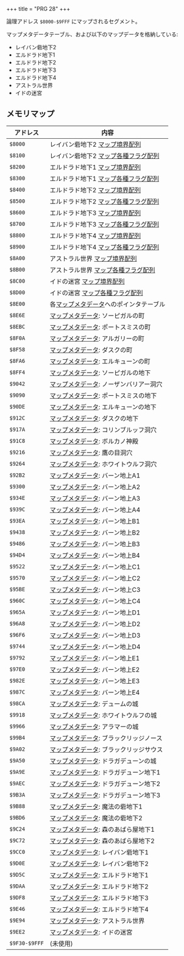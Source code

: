 +++
title = "PRG 28"
+++

論理アドレス `$8000-$9FFF` にマップされるセグメント。

マップメタデータテーブル、および以下のマップデータを格納している:

* レイバン砦地下2
* エルドラド地下1
* エルドラド地下2
* エルドラド地下3
* エルドラド地下4
* アストラル世界
* イドの迷宮

## メモリマップ

| アドレス | 内容 |
| -- | -- |
| `$8000` | レイバン砦地下2 [マップ境界配列](@/data-structure/place-boundarys/_index.md) |
| `$8100` | レイバン砦地下2 [マップ各種フラグ配列](@/data-structure/place-flags/_index.md) |
| `$8200` | エルドラド地下1 [マップ境界配列](@/data-structure/place-boundarys/_index.md) |
| `$8300` | エルドラド地下1 [マップ各種フラグ配列](@/data-structure/place-flags/_index.md) |
| `$8400` | エルドラド地下2 [マップ境界配列](@/data-structure/place-boundarys/_index.md) |
| `$8500` | エルドラド地下2 [マップ各種フラグ配列](@/data-structure/place-flags/_index.md) |
| `$8600` | エルドラド地下3 [マップ境界配列](@/data-structure/place-boundarys/_index.md) |
| `$8700` | エルドラド地下3 [マップ各種フラグ配列](@/data-structure/place-flags/_index.md) |
| `$8800` | エルドラド地下4 [マップ境界配列](@/data-structure/place-boundarys/_index.md) |
| `$8900` | エルドラド地下4 [マップ各種フラグ配列](@/data-structure/place-flags/_index.md) |
| `$8A00` | アストラル世界 [マップ境界配列](@/data-structure/place-boundarys/_index.md) |
| `$8B00` | アストラル世界 [マップ各種フラグ配列](@/data-structure/place-flags/_index.md) |
| `$8C00` | イドの迷宮 [マップ境界配列](@/data-structure/place-boundarys/_index.md) |
| `$8D00` | イドの迷宮 [マップ各種フラグ配列](@/data-structure/place-flags/_index.md) |
| `$8E00` | 各[マップメタデータ](@/data-structure/place-metadata/_index.md)へのポインタテーブル |
| `$8E6E` | [マップメタデータ](@/data-structure/place-metadata/_index.md): ソーピガルの町 |
| `$8EBC` | [マップメタデータ](@/data-structure/place-metadata/_index.md): ポートスミスの町 |
| `$8F0A` | [マップメタデータ](@/data-structure/place-metadata/_index.md): アルガリーの町 |
| `$8F58` | [マップメタデータ](@/data-structure/place-metadata/_index.md): ダスクの町 |
| `$8FA6` | [マップメタデータ](@/data-structure/place-metadata/_index.md): エルキューンの町 |
| `$8FF4` | [マップメタデータ](@/data-structure/place-metadata/_index.md): ソーピガルの地下 |
| `$9042` | [マップメタデータ](@/data-structure/place-metadata/_index.md): ノーザンバリアー洞穴 |
| `$9090` | [マップメタデータ](@/data-structure/place-metadata/_index.md): ポートスミスの地下 |
| `$90DE` | [マップメタデータ](@/data-structure/place-metadata/_index.md): エルキューンの地下 |
| `$912C` | [マップメタデータ](@/data-structure/place-metadata/_index.md): ダスクの地下 |
| `$917A` | [マップメタデータ](@/data-structure/place-metadata/_index.md): コリンブルッフ洞穴 |
| `$91C8` | [マップメタデータ](@/data-structure/place-metadata/_index.md): ボルカノ神殿 |
| `$9216` | [マップメタデータ](@/data-structure/place-metadata/_index.md): 鷹の目洞穴 |
| `$9264` | [マップメタデータ](@/data-structure/place-metadata/_index.md): ホワイトウルフ洞穴 |
| `$92B2` | [マップメタデータ](@/data-structure/place-metadata/_index.md): バーン地上A1 |
| `$9300` | [マップメタデータ](@/data-structure/place-metadata/_index.md): バーン地上A2 |
| `$934E` | [マップメタデータ](@/data-structure/place-metadata/_index.md): バーン地上A3 |
| `$939C` | [マップメタデータ](@/data-structure/place-metadata/_index.md): バーン地上A4 |
| `$93EA` | [マップメタデータ](@/data-structure/place-metadata/_index.md): バーン地上B1 |
| `$9438` | [マップメタデータ](@/data-structure/place-metadata/_index.md): バーン地上B2 |
| `$9486` | [マップメタデータ](@/data-structure/place-metadata/_index.md): バーン地上B3 |
| `$94D4` | [マップメタデータ](@/data-structure/place-metadata/_index.md): バーン地上B4 |
| `$9522` | [マップメタデータ](@/data-structure/place-metadata/_index.md): バーン地上C1 |
| `$9570` | [マップメタデータ](@/data-structure/place-metadata/_index.md): バーン地上C2 |
| `$95BE` | [マップメタデータ](@/data-structure/place-metadata/_index.md): バーン地上C3 |
| `$960C` | [マップメタデータ](@/data-structure/place-metadata/_index.md): バーン地上C4 |
| `$965A` | [マップメタデータ](@/data-structure/place-metadata/_index.md): バーン地上D1 |
| `$96A8` | [マップメタデータ](@/data-structure/place-metadata/_index.md): バーン地上D2 |
| `$96F6` | [マップメタデータ](@/data-structure/place-metadata/_index.md): バーン地上D3 |
| `$9744` | [マップメタデータ](@/data-structure/place-metadata/_index.md): バーン地上D4 |
| `$9792` | [マップメタデータ](@/data-structure/place-metadata/_index.md): バーン地上E1 |
| `$97E0` | [マップメタデータ](@/data-structure/place-metadata/_index.md): バーン地上E2 |
| `$982E` | [マップメタデータ](@/data-structure/place-metadata/_index.md): バーン地上E3 |
| `$987C` | [マップメタデータ](@/data-structure/place-metadata/_index.md): バーン地上E4 |
| `$98CA` | [マップメタデータ](@/data-structure/place-metadata/_index.md): デュームの城 |
| `$9918` | [マップメタデータ](@/data-structure/place-metadata/_index.md): ホワイトウルフの城 |
| `$9966` | [マップメタデータ](@/data-structure/place-metadata/_index.md): アラマーの城 |
| `$99B4` | [マップメタデータ](@/data-structure/place-metadata/_index.md): ブラックリッジノース |
| `$9A02` | [マップメタデータ](@/data-structure/place-metadata/_index.md): ブラックリッジサウス |
| `$9A50` | [マップメタデータ](@/data-structure/place-metadata/_index.md): ドラガデューンの城 |
| `$9A9E` | [マップメタデータ](@/data-structure/place-metadata/_index.md): ドラガデューン地下1 |
| `$9AEC` | [マップメタデータ](@/data-structure/place-metadata/_index.md): ドラガデューン地下2 |
| `$9B3A` | [マップメタデータ](@/data-structure/place-metadata/_index.md): ドラガデューン地下3 |
| `$9B88` | [マップメタデータ](@/data-structure/place-metadata/_index.md): 魔法の砦地下1 |
| `$9BD6` | [マップメタデータ](@/data-structure/place-metadata/_index.md): 魔法の砦地下2 |
| `$9C24` | [マップメタデータ](@/data-structure/place-metadata/_index.md): 森のあばら屋地下1 |
| `$9C72` | [マップメタデータ](@/data-structure/place-metadata/_index.md): 森のあばら屋地下2 |
| `$9CC0` | [マップメタデータ](@/data-structure/place-metadata/_index.md): レイバン砦地下1 |
| `$9D0E` | [マップメタデータ](@/data-structure/place-metadata/_index.md): レイバン砦地下2 |
| `$9D5C` | [マップメタデータ](@/data-structure/place-metadata/_index.md): エルドラド地下1 |
| `$9DAA` | [マップメタデータ](@/data-structure/place-metadata/_index.md): エルドラド地下2 |
| `$9DF8` | [マップメタデータ](@/data-structure/place-metadata/_index.md): エルドラド地下3 |
| `$9E46` | [マップメタデータ](@/data-structure/place-metadata/_index.md): エルドラド地下4 |
| `$9E94` | [マップメタデータ](@/data-structure/place-metadata/_index.md): アストラル世界 |
| `$9EE2` | [マップメタデータ](@/data-structure/place-metadata/_index.md): イドの迷宮 |
| `$9F30-$9FFF`| (未使用) |
